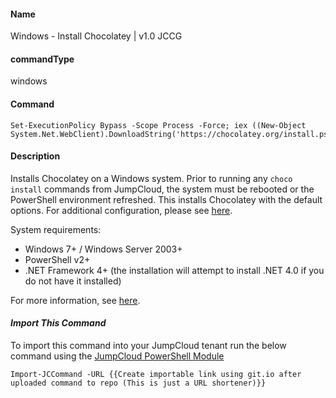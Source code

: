 #### Name

Windows - Install Chocolatey | v1.0 JCCG

#### commandType

windows

#### Command

```
Set-ExecutionPolicy Bypass -Scope Process -Force; iex ((New-Object System.Net.WebClient).DownloadString('https://chocolatey.org/install.ps1'))
```

#### Description

Installs Chocolatey on a Windows system. Prior to running any `choco install` commands from JumpCloud, the system must be rebooted or the PowerShell environment refreshed. This installs Chocolatey with the default options. For additional configuration, please see [here](https://chocolatey.org/docs/chocolatey-configuration#proxy).

System requirements:
- Windows 7+ / Windows Server 2003+
- PowerShell v2+
- .NET Framework 4+ (the installation will attempt to install .NET 4.0 if you do not have it installed)

For more information, see [here](https://chocolatey.org/install).

#### *Import This Command*

To import this command into your JumpCloud tenant run the below command using the [JumpCloud PowerShell Module](https://github.com/TheJumpCloud/support/wiki/Installing-the-JumpCloud-PowerShell-Module)

```
Import-JCCommand -URL {{Create importable link using git.io after uploaded command to repo (This is just a URL shortener)}}
```
